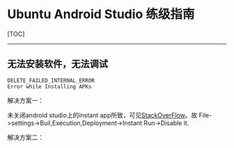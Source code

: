 ﻿# Ubuntu Android Studio 练级指南

[TOC]

---

## 无法安装软件，无法调试

    DELETE_FAILED_INTERNAL_ERROR 
    Error while Installing APKs

解决方案一：

未关闭android studio上的instant app所致，可见[StackOverFlow][1]。故
File->settings->Buil,Execution,Deployment->Instant Run->Disable it.

解决方案二：


##


  [1]: https://stackoverflow.com/questions/38892270/delete-failed-internal-error-error-while-installing-apk/43063569